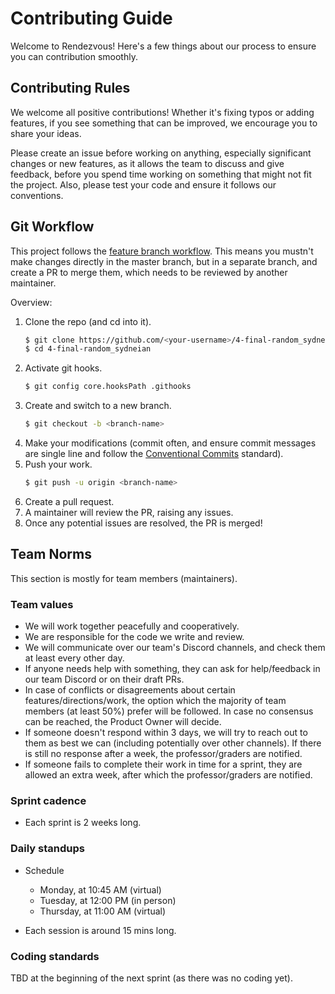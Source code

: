 # Contributing Guide

Welcome to Rendezvous! Here's a few things about our process to ensure you can contribution smoothly.

## Contributing Rules

We welcome all positive contributions! Whether it's fixing typos or adding features, if you see something that can be improved, we encourage you to share your ideas.

Please create an issue before working on anything, especially significant changes or new features, as it allows the team to discuss and give feedback, before you spend time working on something that might not fit the project. Also, please test your code and ensure it follows our conventions.

## Git Workflow

This project follows the [feature branch workflow](https://knowledge.kitchen/content/courses/agile-development-and-devops/conventions/#follow-a-feature-branch-workflow). This means you mustn't make changes directly in the master branch, but in a separate branch, and create a PR to merge them, which needs to be reviewed by another maintainer.

Overview:

1. Clone the repo (and cd into it).
   ```bash
   $ git clone https://github.com/<your-username>/4-final-random_sydneian.git
   $ cd 4-final-random_sydneian
   ```
1. Activate git hooks.
   ```bash
   $ git config core.hooksPath .githooks
   ```
1. Create and switch to a new branch.
   ```bash
   $ git checkout -b <branch-name>
   ```
1. Make your modifications (commit often, and ensure commit messages are single line and follow the [Conventional Commits](https://www.conventionalcommits.org/en/v1.0.0/) standard).
1. Push your work.
   ```bash
   $ git push -u origin <branch-name>
   ```
1. Create a pull request.
1. A maintainer will review the PR, raising any issues.
1. Once any potential issues are resolved, the PR is merged!

## Team Norms

This section is mostly for team members (maintainers).

### Team values

- We will work together peacefully and cooperatively.
- We are responsible for the code we write and review.
- We will communicate over our team's Discord channels, and check them at least every other day.
- If anyone needs help with something, they can ask for help/feedback in our team Discord or on their draft PRs.
- In case of conflicts or disagreements about certain features/directions/work, the option which the majority of team members (at least 50%) prefer will be followed. In case no consensus can be reached, the Product Owner will decide.
- If someone doesn't respond within 3 days, we will try to reach out to them as best we can (including potentially over other channels). If there is still no response after a week, the professor/graders are notified.
- If someone fails to complete their work in time for a sprint, they are allowed an extra week, after which the professor/graders are notified.

### Sprint cadence

- Each sprint is 2 weeks long.

### Daily standups

- Schedule

  - Monday, at 10:45 AM (virtual)
  - Tuesday, at 12:00 PM (in person)
  - Thursday, at 11:00 AM (virtual)
  <!-- We should probably move one of the sessions around. Maybe Monday to Sunday? -->

- Each session is around 15 mins long.

### Coding standards

TBD at the beginning of the next sprint (as there was no coding yet).

<!--
- Editor: VS Code
- Linting: Eslint
- Formatting: Prettier (and/or Stylistic?)
- Pre commit hook to ensure single line commit messages, and no commits to master.
- POSIX compatible shell (Windows needs WSL).
- Code must be peer-reviewed and pass tests before merging into the main branch of code.
- Always push working code, if you break the pipeline/build then fix it.
- Make granular and small commits, per feature or per bug fix.
- Provide descriptive commit messages.
- Write self documenting code. Use descriptive variable and function names. Avoid unnecessary name shortening.
- Don't leave dead/commented out code behind. If you see such code, delete it.
- Write automated tests to cover critical integration points and functionality (once you learn how to do that).
-->

<!--
## Setting up local development environment
## Building and testing the project
-->
